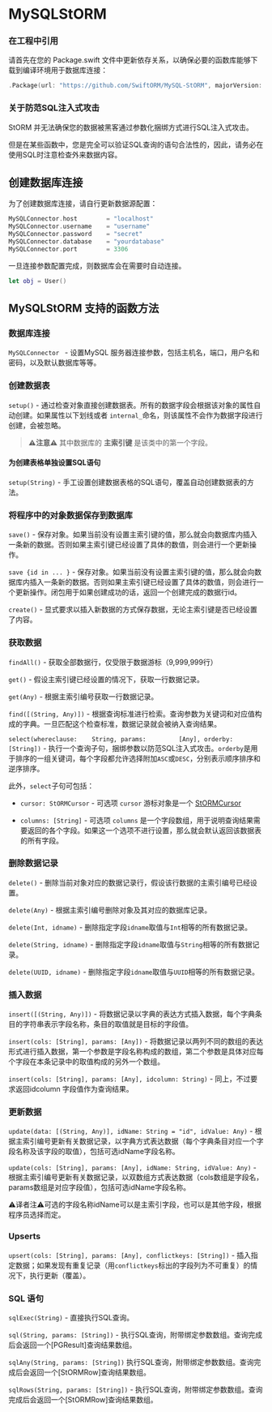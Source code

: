 # MySQLStORM

### 在工程中引用

请首先在您的 Package.swift 文件中更新依存关系，以确保必要的函数库能够下载到编译环境用于数据库连接：

``` swift
.Package(url: "https://github.com/SwiftORM/MySQL-StORM", majorVersion: 3)
```

### 关于防范SQL注入式攻击

StORM 并无法确保您的数据被黑客通过参数化捆绑方式进行SQL注入式攻击。

但是在某些函数中，您是完全可以验证SQL查询的语句合法性的，因此，请务必在使用SQL时注意检查外来数据内容。

## 创建数据库连接

为了创建数据库连接，请自行更新数据源配置：

``` swift
MySQLConnector.host        = "localhost"
MySQLConnector.username    = "username"
MySQLConnector.password    = "secret"
MySQLConnector.database    = "yourdatabase"
MySQLConnector.port        = 3306
```

一旦连接参数配置完成，则数据库会在需要时自动连接。


``` swift
let obj = User()
```

## MySQLStORM 支持的函数方法

### 数据库连接

`MySQLConnector ` - 设置MySQL 服务器连接参数，包括主机名，端口，用户名和密码，以及默认数据库等等。

### 创建数据表

`setup()` - 通过检查对象直接创建数据表。所有的数据字段会根据该对象的属性自动创建。如果属性以下划线或者 `internal_`命名，则该属性不会作为数据字段进行创建，会被忽略。

> **⚠️注意⚠️** 其中数据库的 **主索引键** 是该类中的第一个字段。

#### 为创建表格单独设置SQL语句

`setup(String)` - 手工设置创建数据表格的SQL语句，覆盖自动创建数据表的方法。

### 将程序中的对象数据保存到数据库

`save()` - 保存对象。如果当前没有设置主索引键的值，那么就会向数据库内插入一条新的数据。否则如果主索引键已经设置了具体的数值，则会进行一个更新操作。

`save {id in ... }` - 保存对象。如果当前没有设置主索引键的值，那么就会向数据库内插入一条新的数据。否则如果主索引键已经设置了具体的数值，则会进行一个更新操作。闭包用于如果创建成功的话，返回一个创建完成的数据行id。

`create()` - 显式要求以插入新数据的方式保存数据，无论主索引键是否已经设置了内容。

### 获取数据

`findAll()` - 获取全部数据行，仅受限于数据游标（9,999,999行）

`get()` - 假设主索引键已经设置的情况下，获取一行数据记录。

`get(Any)` - 根据主索引编号获取一行数据记录。

`find([(String, Any)])` - 根据查询标准进行检索。查询参数为关键词和对应值构成的字典。一旦匹配这个检查标准，数据记录就会被纳入查询结果。

`select(whereclause:	String,
		params:			[Any],
		orderby:		[String])` - 执行一个查询子句，捆绑参数以防范SQL注入式攻击。`orderby`是用于排序的一组关键词，每个字段都允许选择附加`ASC`或`DESC`，分别表示顺序排序和逆序排序。
		
此外，`select`子句可包括：

*  `cursor: StORMCursor` - 可选项 `cursor` 游标对象是一个 [StORMCursor](https://github.com/PerfectlySoft/PerfectDocs/blob/master/guide.zh_CN/StORM-Cursor.md)

*  `columns: [String]` - 可选项 `columns` 是一个字段数组，用于说明查询结果需要返回的各个字段。如果这一个选项不进行设置，那么就会默认返回该数据表的所有字段。

### 删除数据记录

`delete()` - 删除当前对象对应的数据记录行，假设该行数据的主索引编号已经设置。

`delete(Any)` - 根据主索引编号删除对象及其对应的数据库记录。

`delete(Int, idname)` - 删除指定字段`idname`取值与`Int`相等的所有数据记录。

`delete(String, idname)` - 删除指定字段`idname`取值与`String`相等的所有数据记录。

`delete(UUID, idname)` - 删除指定字段`idname`取值与`UUID`相等的所有数据记录。

### 插入数据

`insert([(String, Any)])` - 将数据记录以字典的表达方式插入数据，每个字典条目的字符串表示字段名称，条目的取值就是目标的字段值。

`insert(cols: [String], params: [Any])` - 将数据记录以两列不同的数组的表达形式进行插入数据，第一个参数是字段名称构成的数组，第二个参数是具体对应每个字段在本条记录中的取值构成的另外一个数组。

`insert(cols: [String], params: [Any], idcolumn: String)` - 同上，不过要求返回idcolumn 字段值作为查询结果。

### 更新数据

`update(data: [(String, Any)], idName: String = "id", idValue: Any)` - 根据主索引编号更新有关数据记录，以字典方式表达数据（每个字典条目对应一个字段名称及该字段的取值），包括可选idName字段名称。

`update(cols: [String], params: [Any], idName: String, idValue: Any)` - 根据主索引编号更新有关数据记录，以双数组方式表达数据（cols数组是字段名，params数组是对应字段值），包括可选idName字段名称。

⚠️译者注⚠️可选的字段名称idName可以是主索引字段，也可以是其他字段，根据程序员选择而定。

### Upserts

`upsert(cols: [String], params: [Any], conflictkeys: [String])` - 插入指定数据；如果发现有重复记录（用`conflictkeys`标出的字段列为不可重复）的情况下，执行更新（覆盖）。

### SQL 语句

`sqlExec(String)` - 直接执行SQL查询。

`sql(String, params: [String])` - 执行SQL查询，附带绑定参数数组。查询完成后会返回一个[PGResult]查询结果数组。

`sqlAny(String, params: [String])` 执行SQL查询，附带绑定参数数组。查询完成后会返回一个[StORMRow]查询结果数组。

`sqlRows(String, params: [String])` - 执行SQL查询，附带绑定参数数组。查询完成后会返回一个[StORMRow]查询结果数组。
